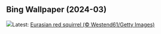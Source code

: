## Bing Wallpaper (2024-03)
![](https://www.bing.com/th?id=OHR.LeapingSquirrel_EN-CA7454002692_UHD.jpg&w=1000)Latest: [Eurasian red squirrel (© Westend61/Getty Images)](https://www.bing.com/th?id=OHR.LeapingSquirrel_EN-CA7454002692_UHD.jpg)